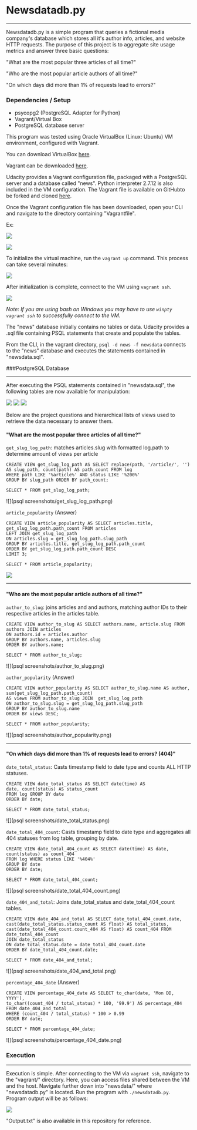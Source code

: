 # Newsdatadb.py
---

Newsdatadb.py is a simple program that queries a fictional media company's database which stores all it's author info, articles, and website HTTP requests. The purpose of this project is to aggregate site usage metrics and answer three basic questions:

"What are the most popular three articles of all time?"

"Who are the most popular article authors of all time?"

"On which days did more than 1% of requests lead to errors?"


### Dependencies / Setup

+ psycopg2 (PostgreSQL Adapter for Python)
+ Vagrant/Virtual Box
+ PostgreSQL database server

This program was tested using Oracle VirtualBox (Linux: Ubuntu) VM environment, configured with Vagrant. 

You can download VirtualBox [here](https://www.virtualbox.org/wiki/Download_Old_Builds_5_1).

Vagrant can be downloaded [here](https://www.vagrantup.com/downloads.html).

Udacity provides a Vagrant configuration file, packaged with a PostgreSQL server and a database called "news". Python interpreter 2.7.12 is also included in the VM configuration. The Vagrant file is available on GitHubto be forked and cloned [here](https://github.com/udacity/fullstack-nanodegree-vm). 

Once the Vagrant configuration file has been downloaded, open your CLI and navigate to the directory containing "Vagrantfile".

Ex:

![](CLI/vagrant_pwd.png)

![](CLI/vagrant_ls.png)


To initialize the virtual machine, run the `vagrant up` command. This process can take several minutes:

![](CLI/vagrant_up.png)


After initialization is complete, connect to the VM using `vagrant ssh`.

![](CLI/winpty_vagrant_ssh.png)

 _Note: If you are using bash on Windows you may have to use `winpty vagrant ssh` to successfully connect to the VM._


The "news" database initially contains no tables or data. Udacity provides a .sql file containing PSQL statements that create and populate the tables. 

From the CLI, in the vagrant directory, `psql -d news -f newsdata` connects to the "news" database and executes the statements contained in "newsdata.sql".




###PostgreSQL Database

---

After executing the PSQL statements contained in "newsdata.sql", the following tables are now available for manipulation:

![](PSQL/articles.png)
![](PSQL/authors.png)
![](PSQL/log.png)


Below are the project questions and hierarchical lists of views used to retrieve the data necessary to answer them.


#### "What are the most popular three articles of all time?"


`get_slug_log_path`: matches articles.slug with formatted log.path to determine amount of views per article
  
```
CREATE VIEW get_slug_log_path AS SELECT replace(path, '/article/', '') AS slug_path, count(path) AS path_count FROM log 
WHERE path LIKE '%article%' AND status LIKE '%200%' 
GROUP BY slug_path ORDER BY path_count;

```
`SELECT * FROM get_slug_log_path;`

![](psql screenshots/get_slug_log_path.png)

`article_popularity` (Answer)

```
CREATE VIEW article_popularity AS SELECT articles.title, get_slug_log_path.path_count FROM articles 
LEFT JOIN get_slug_log_path 
ON articles.slug = get_slug_log_path.slug_path 
GROUP BY articles.title, get_slug_log_path.path_count 
ORDER BY get_slug_log_path.path_count DESC 
LIMIT 3;

```
`SELECT * FROM article_popularity;`

![](psql%screenshots/article_popularity.png)

---

#### "Who are the most popular article authors of all time?"


`author_to_slug`: joins articles and and authors, matching author IDs to their respective articles in the articles table.

```
CREATE VIEW author_to_slug AS SELECT authors.name, article.slug FROM authors JOIN articles
ON authors.id = articles.author
GROUP BY authors.name, articles.slug
ORDER BY authors.name;
```

`SELECT * FROM author_to_slug;`

![](psql screenshots/author_to_slug.png)

`author_popularity` (Answer)

```
CREATE VIEW author_popularity AS SELECT author_to_slug.name AS author, sum(get_slug_log_path.path_count) 
AS views FROM author_to_slug JOIN  get_slug_log_path 
ON author_to_slug.slug = get_slug_log_path.slug_path
GROUP BY author_to_slug.name
ORDER BY views DESC;

```

`SELECT * FROM author_popularity;`

![](psql screenshots/author_popularity.png)

---


#### "On which days did more than 1% of requests lead to errors? (404)"


`date_total_status`:  Casts timestamp field to date type and counts ALL HTTP statuses.

```
CREATE VIEW date_total_status AS SELECT date(time) AS
date, count(status) AS status_count 
FROM log GROUP BY date 
ORDER BY date;

```

`SELECT * FROM date_total_status;`

![](psql screenshots/date_total_status.png)


`date_total_404_count`: Casts timestamp field to date type and aggregates all 404 statuses from log table, grouping by date.

```
CREATE VIEW date_total_404_count AS SELECT date(time) AS date, count(status) as count_404 
FROM log WHERE status LIKE '%404%' 
GROUP BY date 
ORDER BY date;

```
`SELECT * FROM date_total_404_count;`

![](psql screenshots/date_total_404_count.png)

`date_404_and_total`: Joins date_total_status and date_total_404_count tables.

```
CREATE VIEW date_404_and_total AS SELECT date_total_404_count.date, 
cast(date_total_status.status_count AS float) AS total_status, 
cast(date_total_404_count.count_404 AS float) AS count_404 FROM date_total_404_count 
JOIN date_total_status 
ON date_total_status.date = date_total_404_count.date 
ORDER BY date_total_404_count.date;

```
`SELECT * FROM date_404_and_total;`

![](psql screenshots/date_404_and_total.png)

`percentage_404_date` (Answer)

```
CREATE VIEW percentage_404_date AS SELECT to_char(date, 'Mon DD, YYYY'), 
to_char((count_404 / total_status) * 100, '99.9') AS percentage_404 
FROM date_404_and_total 
WHERE (count_404 / total_status) * 100 > 0.99
ORDER BY date;

```

`SELECT * FROM percentage_404_date;`

![](psql screenshots/percentage_404_date.png)


### Execution

---

Execution is simple. After connecting to the VM via `vagrant ssh`, navigate to the "vagrant/" directory. Here, you can access files shared between the VM and the host. Navigate further down into "newsdata/" where "newsdatadb.py" is located. Run the program with `./newsdatadb.py`. Program output will be as follows: 

![](CLI/newsdatadb_execution.png)


"Output.txt" is also available in this repository for reference.
